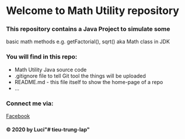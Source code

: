 # Welcome to Math Utility repository
### This repository contains a Java Project to simulate some
basic math methods e.g. getFactorial(), sqrt() aka Math class
in JDK

### You will find in this repo:
* Math Utility Java source code
* .gitignore file to tell Git tool the things will be uploaded
* README.md - this file itself to show the home-page of a repo
* ...

### Connect me via:
[Facebook](https://fb.com/lapart1412)

#### © 2020 by Luci"# tieu-trung-lap" 
